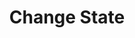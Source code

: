 ---
layout: default
title: Change State
nav_order: 2
parent: Survey
grand_parent: Advanced
has_children: true
---